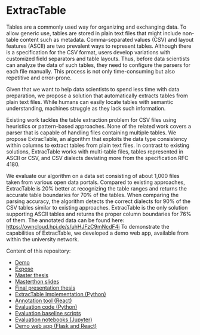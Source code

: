 # ExtracTable

Tables are a commonly used way for organizing and exchanging data.
To allow generic use, tables are stored in plain text files that might include non-table content such as metadata.
Comma-separated values (CSV) and layout features (ASCII) are two prevalent ways to represent tables.
Although there is a specification for the CSV format, users develop variations with customized field separators and table layouts. Thus, before data scientists can analyze the data of such tables, they need to configure the parsers for each file manually. This process is not only time-consuming but also repetitive and error-prone.

Given that we want to help data scientists to spend less time with data preparation, we propose a solution that automatically extracts tables from plain text files.
While humans can easily locate tables with semantic understanding, machines struggle as they lack such information.

Existing work tackles the table extraction problem for CSV files using heuristics or pattern-based approaches. None of the related work covers a parser that is capable of handling files containing multiple tables.
We propose ExtracTable, an algorithm that exploits the data type consistency within columns to extract tables from plain text files. In contrast to existing solutions, ExtracTable works with multi-table files, tables represented in ASCII or CSV, and CSV dialects deviating more from the specification RFC 4180.

We evaluate our algorithm on a data set consisting of about 1,000 files taken from various open data portals. Compared to existing approaches, ExtracTable is 20% better at recognizing the table ranges and returns the accurate table boundaries for 70% of the tables. When comparing the parsing accuracy, the algorithm detects the correct dialects for 90% of the CSV tables similar to existing approaches. ExtracTable is the only solution supporting ASCII tables and returns the proper column boundaries for 76% of them. The annotated data can be found here: https://owncloud.hpi.de/s/uhHJFzC9mNcdF4i
To demonstrate the capabilities of ExtracTable, we developed a demo web app, available from within the university network.

Content of this repository:
- [Demo](Demo%20ExtracTable.mp4)
- [Expose](Expose.pdf)
- [Master thesis](Master%20thesis.pdf)
- [Masterthon slides](Masterthon.pdf)
- [Final presentation thesis](Final%20presentation.pdf)
- [ExtracTable Implementation (Python)](table-extraction)
- [Annotation tool (React)](labeling-tool)
- [Evaluation code (Python)](evaluation)
- [Evaluation baseline scripts](scripts)
- [Evaluation notebooks (Jupyter)](notebooks)
- [Demo web app (Flask and React)](demo-web-app)
